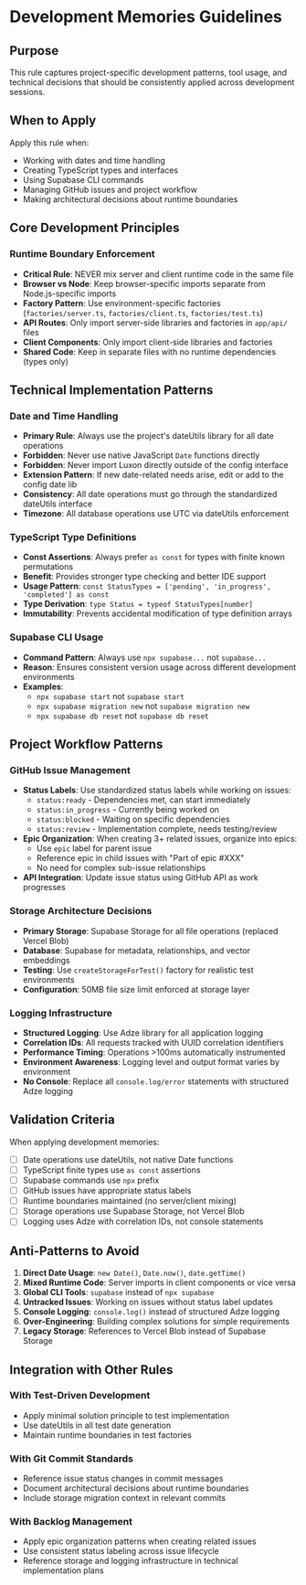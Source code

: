 # Development Memories Guidelines

## Purpose
This rule captures project-specific development patterns, tool usage, and technical decisions that should be consistently applied across development sessions.

## When to Apply
Apply this rule when:
- Working with dates and time handling
- Creating TypeScript types and interfaces
- Using Supabase CLI commands
- Managing GitHub issues and project workflow
- Making architectural decisions about runtime boundaries

## Core Development Principles

### Runtime Boundary Enforcement
- **Critical Rule**: NEVER mix server and client runtime code in the same file
- **Browser vs Node**: Keep browser-specific imports separate from Node.js-specific imports
- **Factory Pattern**: Use environment-specific factories (`factories/server.ts`, `factories/client.ts`, `factories/test.ts`)
- **API Routes**: Only import server-side libraries and factories in `app/api/` files
- **Client Components**: Only import client-side libraries and factories
- **Shared Code**: Keep in separate files with no runtime dependencies (types only)

## Technical Implementation Patterns

### Date and Time Handling
- **Primary Rule**: Always use the project's dateUtils library for all date operations
- **Forbidden**: Never use native JavaScript `Date` functions directly
- **Forbidden**: Never import Luxon directly outside of the config interface
- **Extension Pattern**: If new date-related needs arise, edit or add to the config date lib
- **Consistency**: All date operations must go through the standardized dateUtils interface
- **Timezone**: All database operations use UTC via dateUtils enforcement

### TypeScript Type Definitions
- **Const Assertions**: Always prefer `as const` for types with finite known permutations
- **Benefit**: Provides stronger type checking and better IDE support
- **Usage Pattern**: `const StatusTypes = ['pending', 'in_progress', 'completed'] as const`
- **Type Derivation**: `type Status = typeof StatusTypes[number]`
- **Immutability**: Prevents accidental modification of type definition arrays

### Supabase CLI Usage
- **Command Pattern**: Always use `npx supabase...` not `supabase...`
- **Reason**: Ensures consistent version usage across different development environments
- **Examples**: 
  - `npx supabase start` not `supabase start`
  - `npx supabase migration new` not `supabase migration new`
  - `npx supabase db reset` not `supabase db reset`

## Project Workflow Patterns

### GitHub Issue Management
- **Status Labels**: Use standardized status labels while working on issues:
  - `status:ready` - Dependencies met, can start immediately
  - `status:in_progress` - Currently being worked on
  - `status:blocked` - Waiting on specific dependencies
  - `status:review` - Implementation complete, needs testing/review
- **Epic Organization**: When creating 3+ related issues, organize into epics:
  - Use `epic` label for parent issue
  - Reference epic in child issues with "Part of epic #XXX"
  - No need for complex sub-issue relationships
- **API Integration**: Update issue status using GitHub API as work progresses

### Storage Architecture Decisions
- **Primary Storage**: Supabase Storage for all file operations (replaced Vercel Blob)
- **Database**: Supabase for metadata, relationships, and vector embeddings
- **Testing**: Use `createStorageForTest()` factory for realistic test environments
- **Configuration**: 50MB file size limit enforced at storage layer

### Logging Infrastructure
- **Structured Logging**: Use Adze library for all application logging
- **Correlation IDs**: All requests tracked with UUID correlation identifiers
- **Performance Timing**: Operations >100ms automatically instrumented
- **Environment Awareness**: Logging level and output format varies by environment
- **No Console**: Replace all `console.log/error` statements with structured Adze logging

## Validation Criteria

When applying development memories:
- [ ] Date operations use dateUtils, not native Date functions
- [ ] TypeScript finite types use `as const` assertions
- [ ] Supabase commands use `npx` prefix
- [ ] GitHub issues have appropriate status labels
- [ ] Runtime boundaries maintained (no server/client mixing)
- [ ] Storage operations use Supabase Storage, not Vercel Blob
- [ ] Logging uses Adze with correlation IDs, not console statements

## Anti-Patterns to Avoid

1. **Direct Date Usage**: `new Date()`, `Date.now()`, `date.getTime()`
2. **Mixed Runtime Code**: Server imports in client components or vice versa
3. **Global CLI Tools**: `supabase` instead of `npx supabase`
4. **Untracked Issues**: Working on issues without status label updates
5. **Console Logging**: `console.log()` instead of structured Adze logging
6. **Over-Engineering**: Building complex solutions for simple requirements
7. **Legacy Storage**: References to Vercel Blob instead of Supabase Storage

## Integration with Other Rules

### With Test-Driven Development
- Apply minimal solution principle to test implementation
- Use dateUtils in all test date generation
- Maintain runtime boundaries in test factories

### With Git Commit Standards
- Reference issue status changes in commit messages
- Document architectural decisions about runtime boundaries
- Include storage migration context in relevant commits

### With Backlog Management
- Apply epic organization patterns when creating related issues
- Use consistent status labeling across issue lifecycle
- Reference storage and logging infrastructure in technical implementation plans